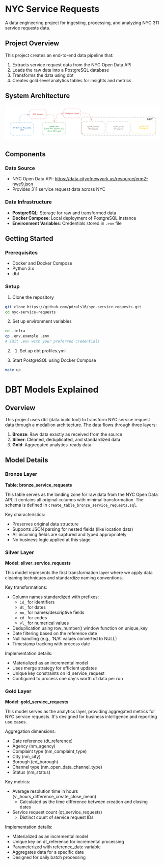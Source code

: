 # NYC Service Requests

A data engineering project for ingesting, processing, and analyzing NYC 311 service requests data.

## Project Overview

This project creates an end-to-end data pipeline that:
1. Extracts service request data from the NYC Open Data API
2. Loads the raw data into a PostgreSQL database
3. Transforms the data using dbt
4. Creates gold-level analytics tables for insights and metrics

## System Architecture

![System Architecture](docs/images/system_architecture.png)

## Components

### Data Source
- NYC Open Data API: https://data.cityofnewyork.us/resource/erm2-nwe9.json
- Provides 311 service request data across NYC

### Data Infrastructure
- **PostgreSQL**: Storage for raw and transformed data
- **Docker Compose**: Local deployment of PostgreSQL instance
- **Environment Variables**: Credentials stored in `.env` file

## Getting Started

### Prerequisites
- Docker and Docker Compose
- Python 3.x
- dbt

### Setup
1. Clone the repository
```bash
git clone https://github.com/pdrals16/nyc-service-requests.git
cd nyc-service-requests
```

2. Set up environment variables
```bash
cd .infra
cp .env.example .env
# Edit .env with your preferred credentials
```

2. 1. Set up dbt profiles.yml

3. Start PostgreSQL using Docker Compose
```bash
make up
```

# DBT Models Explained

## Overview

This project uses dbt (data build tool) to transform NYC service request data through a medallion architecture. The data flows through three layers:

1. **Bronze**: Raw data exactly as received from the source
2. **Silver**: Cleaned, deduplicated, and standardized data
3. **Gold**: Aggregated analytics-ready data

## Model Details

### Bronze Layer

**Table: bronze_service_requests**

This table serves as the landing zone for raw data from the NYC Open Data API. It contains all original columns with minimal transformation. The schema is defined in `create_table_bronze_service_requests.sql`.

Key characteristics:
- Preserves original data structure
- Supports JSON parsing for nested fields (like location data)
- All incoming fields are captured and typed appropriately
- No business logic applied at this stage

### Silver Layer

**Model: silver_service_requests**

This model represents the first transformation layer where we apply data cleaning techniques and standardize naming conventions.

Key transformations:
- Column names standardized with prefixes:
  - `id_` for identifiers
  - `dt_` for dates
  - `nm_` for names/descriptive fields
  - `cd_` for codes
  - `vl_` for numerical values
- Deduplication using row_number() window function on unique_key
- Date filtering based on the reference date
- Null handling (e.g., 'N/A' values converted to NULL)
- Timestamp tracking with process date

Implementation details:
- Materialized as an incremental model
- Uses merge strategy for efficient updates
- Unique key constraints on id_service_request
- Configured to process one day's worth of data per run

### Gold Layer

**Model: gold_service_requests**

This model serves as the analytics layer, providing aggregated metrics for NYC service requests. It's designed for business intelligence and reporting use cases.

Aggregation dimensions:
- Date reference (dt_reference)
- Agency (nm_agency)
- Complaint type (nm_complaint_type)
- City (nm_city)
- Borough (cd_borough)
- Channel type (nm_open_data_channel_type)
- Status (nm_status)

Key metrics:
- Average resolution time in hours (vl_hours_difference_create_close_mean)
  - Calculated as the time difference between creation and closing dates
- Service request count (qt_service_requests)
  - Distinct count of service request IDs

Implementation details:
- Materialized as an incremental model
- Unique key on dt_reference for incremental processing
- Parameterized with reference_date variable
- Aggregates data for a specific date
- Designed for daily batch processing